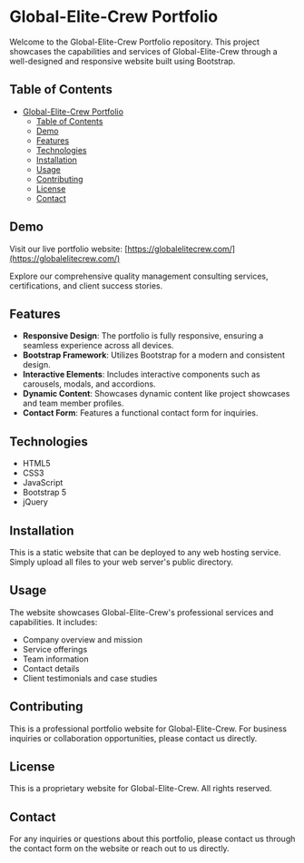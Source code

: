 # Global-Elite-Crew Portfolio

Welcome to the Global-Elite-Crew Portfolio repository. This project showcases the capabilities and services of Global-Elite-Crew through a well-designed and responsive website built using Bootstrap.

## Table of Contents

- [Global-Elite-Crew Portfolio](#global-elite-crew-portfolio)
  - [Table of Contents](#table-of-contents)
  - [Demo](#demo)
  - [Features](#features)
  - [Technologies](#technologies)
  - [Installation](#installation)
  - [Usage](#usage)
  - [Contributing](#contributing)
  - [License](#license)
  - [Contact](#contact)

## Demo

Visit our live portfolio website: [https://globalelitecrew.com/](https://globalelitecrew.com/)

Explore our comprehensive quality management consulting services, certifications, and client success stories.

## Features

- **Responsive Design**: The portfolio is fully responsive, ensuring a seamless experience across all devices.
- **Bootstrap Framework**: Utilizes Bootstrap for a modern and consistent design.
- **Interactive Elements**: Includes interactive components such as carousels, modals, and accordions.
- **Dynamic Content**: Showcases dynamic content like project showcases and team member profiles.
- **Contact Form**: Features a functional contact form for inquiries.

## Technologies

- HTML5
- CSS3
- JavaScript
- Bootstrap 5
- jQuery

## Installation

This is a static website that can be deployed to any web hosting service. Simply upload all files to your web server's public directory.

## Usage

The website showcases Global-Elite-Crew's professional services and capabilities. It includes:
- Company overview and mission
- Service offerings
- Team information
- Contact details
- Client testimonials and case studies

## Contributing

This is a professional portfolio website for Global-Elite-Crew. For business inquiries or collaboration opportunities, please contact us directly.

## License

This is a proprietary website for Global-Elite-Crew. All rights reserved.

## Contact

For any inquiries or questions about this portfolio, please contact us through the contact form on the website or reach out to us directly.
